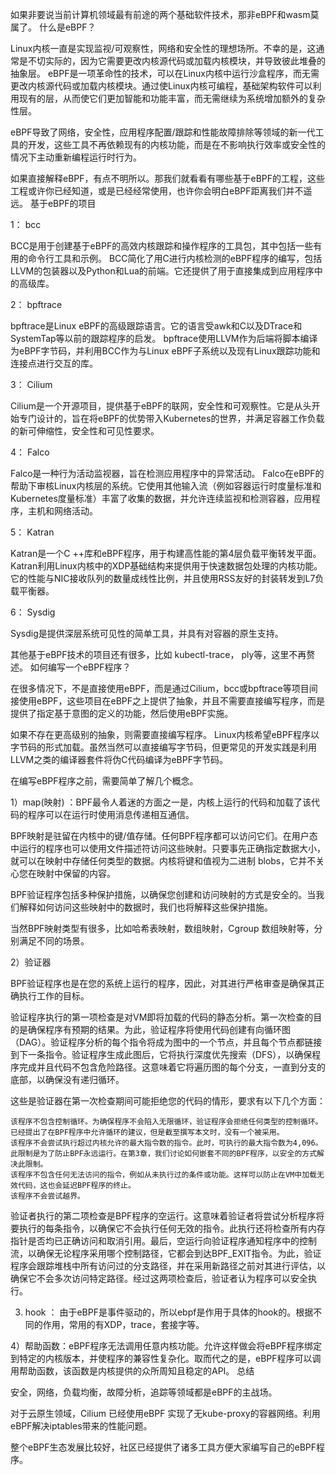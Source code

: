 如果非要说当前计算机领域最有前途的两个基础软件技术，那非eBPF和wasm莫属了。
什么是eBPF？

Linux内核一直是实现监视/可观察性，网络和安全性的理想场所。不幸的是，这通常是不切实际的，因为它需要更改内核源代码或加载内核模块，并导致彼此堆叠的抽象层。 eBPF是一项革命性的技术，可以在Linux内核中运行沙盒程序，而无需更改内核源代码或加载内核模块。通过使Linux内核可编程，基础架构软件可以利用现有的层，从而使它们更加智能和功能丰富，而无需继续为系统增加额外的复杂性层。

eBPF导致了网络，安全性，应用程序配置/跟踪和性能故障排除等领域的新一代工具的开发，这些工具不再依赖现有的内核功能，而是在不影响执行效率或安全性的情况下主动重新编程运行时行为。

如果直接解释eBPF，有点不明所以。那我们就看看有哪些基于eBPF的工程，这些工程或许你已经知道，或是已经经常使用，也许你会明白eBPF距离我们并不遥远。
基于eBPF的项目

1： bcc

BCC是用于创建基于eBPF的高效内核跟踪和操作程序的工具包，其中包括一些有用的命令行工具和示例。 BCC简化了用C进行内核检测的eBPF程序的编写，包括LLVM的包装器以及Python和Lua的前端。它还提供了用于直接集成到应用程序中的高级库。

2： bpftrace

bpftrace是Linux eBPF的高级跟踪语言。它的语言受awk和C以及DTrace和SystemTap等以前的跟踪程序的启发。 bpftrace使用LLVM作为后端将脚本编译为eBPF字节码，并利用BCC作为与Linux eBPF子系统以及现有Linux跟踪功能和连接点进行交互的库。

3： Cilium

Cilium是一个开源项目，提供基于eBPF的联网，安全性和可观察性。它是从头开始专门设计的，旨在将eBPF的优势带入Kubernetes的世界，并满足容器工作负载的新可伸缩性，安全性和可见性要求。

4： Falco

Falco是一种行为活动监视器，旨在检测应用程序中的异常活动。 Falco在eBPF的帮助下审核Linux内核层的系统。它使用其他输入流（例如容器运行时度量标准和Kubernetes度量标准）丰富了收集的数据，并允许连续监视和检测容器，应用程序，主机和网络活动。

5： Katran

Katran是一个C ++库和eBPF程序，用于构建高性能的第4层负载平衡转发平面。 Katran利用Linux内核中的XDP基础结构来提供用于快速数据包处理的内核功能。它的性能与NIC接收队列的数量成线性比例，并且使用RSS友好的封装转发到L7负载平衡器。

6： Sysdig

Sysdig是提供深层系统可见性的简单工具，并具有对容器的原生支持。

其他基于eBPF技术的项目还有很多，比如 kubectl-trace， ply等，这里不再赘述。
如何编写一个eBPF程序？

在很多情况下，不是直接使用eBPF，而是通过Cilium，bcc或bpftrace等项目间接使用eBPF，这些项目在eBPF之上提供了抽象，并且不需要直接编写程序，而是提供了指定基于意图的定义的功能，然后使用eBPF实施。

如果不存在更高级别的抽象，则需要直接编写程序。 Linux内核希望eBPF程序以字节码的形式加载。虽然当然可以直接编写字节码，但更常见的开发实践是利用LLVM之类的编译器套件将伪C代码编译为eBPF字节码。

在编写eBPF程序之前，需要简单了解几个概念。

1）map(映射) ：BPF最令人着迷的方面之一是，内核上运行的代码和加载了该代码的程序可以在运行时使用消息传递相互通信。

BPF映射是驻留在内核中的键/值存储。任何BPF程序都可以访问它们。在用户态中运行的程序也可以使用文件描述符访问这些映射。只要事先正确指定数据大小，就可以在映射中存储任何类型的数据。内核将键和值视为二进制 blobs，它并不关心您在映射中保留的内容。

BPF验证程序包括多种保护措施，以确保您创建和访问映射的方式是安全的。当我们解释如何访问这些映射中的数据时，我们也将解释这些保护措施。

当然BPF映射类型有很多，比如哈希表映射，数组映射，Cgroup 数组映射等，分别满足不同的场景。

2）验证器

BPF验证程序也是在您的系统上运行的程序，因此，对其进行严格审查是确保其正确执行工作的目标。

验证程序执行的第一项检查是对VM即将加载的代码的静态分析。第一次检查的目的是确保程序有预期的结果。为此，验证程序将使用代码创建有向循环图（DAG）。验证程序分析的每个指令将成为图中的一个节点，并且每个节点都链接到下一条指令。验证程序生成此图后，它将执行深度优先搜索（DFS），以确保程序完成并且代码不包含危险路径。这意味着它将遍历图的每个分支，一直到分支的底部，以确保没有递归循环。

这些是验证器在第一次检查期间可能拒绝您的代码的情形，要求有以下几个方面：

    该程序不包含控制循环。为确保程序不会陷入无限循环，验证程序会拒绝任何类型的控制循环。已经提出了在BPF程序中允许循环的建议，但是截至撰写本文时，没有一个被采用。
    该程序不会尝试执行超过内核允许的最大指令数的指令。此时，可执行的最大指令数为4,096。此限制是为了防止BPF永远运行。在第3章，我们讨论如何嵌套不同的BPF程序，以安全的方式解决此限制。
    该程序不包含任何无法访问的指令，例如从未执行过的条件或功能。这样可以防止在VM中加载无效代码，这也会延迟BPF程序的终止。
    该程序不会尝试越界。

验证者执行的第二项检查是BPF程序的空运行。这意味着验证者将尝试分析程序将要执行的每条指令，以确保它不会执行任何无效的指令。此执行还将检查所有内存指针是否均已正确访问和取消引用。最后，空运行向验证程序通知程序中的控制流，以确保无论程序采用哪个控制路径，它都会到达BPF_EXIT指令。为此，验证程序会跟踪堆栈中所有访问过的分支路径，并在采用新路径之前对其进行评估，以确保它不会多次访问特定路径。经过这两项检查后，验证者认为程序可以安全执行。

3) hook ： 由于eBPF是事件驱动的，所以ebpf是作用于具体的hook的。根据不同的作用，常用的有XDP，trace，套接字等。

4）帮助函数：eBPF程序无法调用任意内核功能。允许这样做会将eBPF程序绑定到特定的内核版本，并使程序的兼容性复杂化。取而代之的是，eBPF程序可以调用帮助函数，该函数是内核提供的众所周知且稳定的API。
总结

安全，网络，负载均衡，故障分析，追踪等领域都是eBPF的主战场。

对于云原生领域，Cilium 已经使用eBPF 实现了无kube-proxy的容器网络。利用eBPF解决iptables带来的性能问题。

整个eBPF生态发展比较好，社区已经提供了诸多工具方便大家编写自己的eBPF程序。


